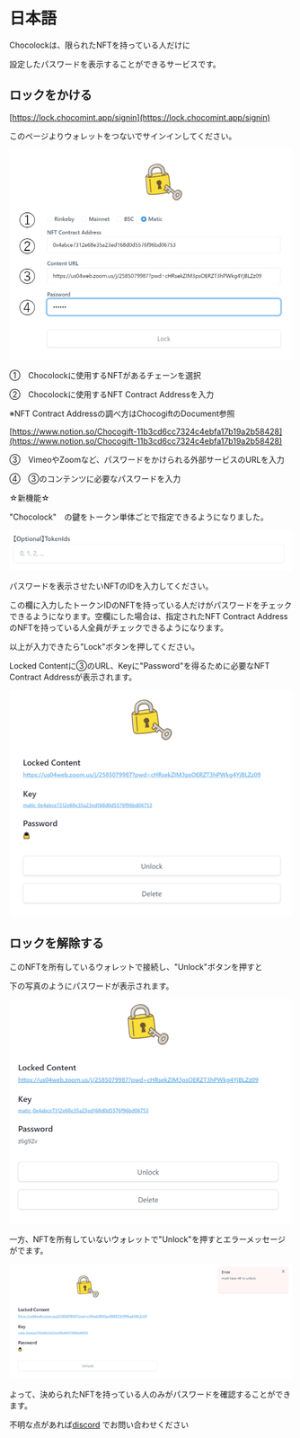 # 日本語

Chocolockは、限られたNFTを持っている人だけに

設定したパスワードを表示することができるサービスです。

## ロックをかける

[https://lock.chocomint.app/signin](https://lock.chocomint.app/signin)

このページよりウォレットをつないでサインインしてください。

![](../../../.gitbook/assets/image%20%2836%29.png)

①　Chocolockに使用するNFTがあるチェーンを選択

②　Chocolockに使用するNFT Contract Addressを入力

※NFT Contract Addressの調べ方はChocogiftのDocument参照

[https://www.notion.so/Chocogift-11b3cd6cc7324c4ebfa17b19a2b58428](https://www.notion.so/Chocogift-11b3cd6cc7324c4ebfa17b19a2b58428)

③　VimeoやZoomなど、パスワードをかけられる外部サービスのURLを入力

④　③のコンテンツに必要なパスワードを入力

☆新機能☆

"Chocolock"　の鍵をトークン単体ごとで指定できるようになりました。

![](../../../.gitbook/assets/image%20%2811%29.png)

パスワードを表示させたいNFTのIDを入力してください。

この欄に入力したトークンIDのNFTを持っている人だけがパスワードをチェックできるようになります。空欄にした場合は、指定されたNFT Contract AddressのNFTを持っている人全員がチェックできるようになります。

以上が入力できたら"Lock"ボタンを押してください。

Locked Contentに③のURL、Keyに"Password"を得るために必要なNFT Contract Addressが表示されます。

![](../../../.gitbook/assets/image%20%283%29.png)

## ロックを解除する

このNFTを所有しているウォレットで接続し、"Unlock"ボタンを押すと

下の写真のようにパスワードが表示されます。

![](../../../.gitbook/assets/image%20%2825%29.png)

一方、NFTを所有していないウォレットで"Unlock"を押すとエラーメッセージがでます。

![](../../../.gitbook/assets/image%20%289%29.png)

よって、決められたNFTを持っている人のみがパスワードを確認することができます。

不明な点があれば[discord](https://discord.gg/EaCUBgAu) でお問い合わせください

